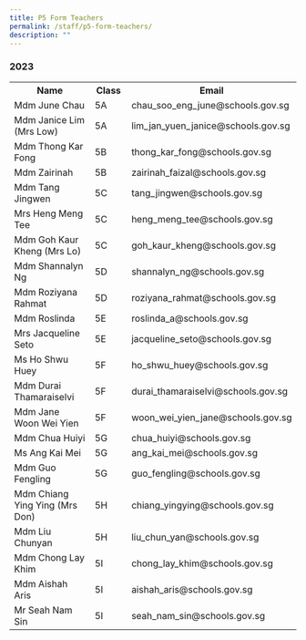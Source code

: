 ```yaml
---
title: P5 Form Teachers
permalink: /staff/p5-form-teachers/
description: ""
---
```

### **2023**
<table>
    <tr style="width:100%">
        <th style="width:35%">Name</th>
        <th style="width:15%">Class</th>
        <th style="width:50%">Email</th>
    </tr>
    <tr>
        <td>Mdm June Chau</td>
        <td>5A</td>
        <td>chau_soo_eng_june@schools.gov.sg</td>
    </tr>
    <tr>
        <td>Mdm Janice Lim (Mrs Low)</td>
        <td>5A</td>
        <td>lim_jan_yuen_janice@schools.gov.sg</td>
    </tr>
    <tr>
        <td>Mdm Thong Kar Fong</td>
        <td>5B</td>
        <td>thong_kar_fong@schools.gov.sg</td>
    </tr>
    <tr>
        <td>Mdm Zairinah&nbsp;</td>
        <td>5B</td>
        <td>zairinah_faizal@schools.gov.sg</td>
    </tr>
    <tr>
        <td>Mdm Tang Jingwen</td>
        <td>5C</td>
        <td>tang_jingwen@schools.gov.sg</td>
    </tr>
    <tr>
        <td>Mrs Heng Meng Tee</td>
        <td>5C</td>
        <td>heng_meng_tee@schools.gov.sg</td>
    </tr>
    <tr>
        <td>Mdm Goh Kaur Kheng (Mrs Lo)</td>
        <td>5C</td>
        <td>goh_kaur_kheng@schools.gov.sg</td>
    </tr>
    <tr>
        <td>Mdm Shannalyn Ng</td>
        <td>5D</td>
        <td>shannalyn_ng@schools.gov.sg&nbsp;&nbsp;</td>
    </tr>
    <tr>
        <td>Mdm Roziyana Rahmat</td>
        <td>5D</td>
        <td>roziyana_rahmat@schools.gov.sg</td>
    </tr>
    <tr>
        <td>Mdm Roslinda</td>
        <td>5E</td>
        <td>roslinda_a@schools.gov.sg</td>
    </tr>
    <tr>
        <td>Mrs Jacqueline Seto</td>
        <td>5E</td>
        <td>jacqueline_seto@schools.gov.sg</td>
    </tr>
    <tr>
        <td>Ms Ho Shwu Huey</td>
        <td>5F</td>
        <td>ho_shwu_huey@schools.gov.sg</td>
    </tr>
    <tr>
        <td>Mdm Durai Thamaraiselvi&nbsp;</td>
        <td>5F</td>
        <td>durai_thamaraiselvi@schools.gov.sg</td>
    </tr>
    <tr>
        <td>Mdm Jane Woon Wei Yien</td>
        <td>5F</td>
        <td>woon_wei_yien_jane@schools.gov.sg</td>
    </tr>
    <tr>
        <td>Mdm Chua Huiyi</td>
        <td>5G</td>
        <td>chua_huiyi@schools.gov.sg</td>
    </tr>
    <tr>
        <td>Ms Ang Kai Mei</td>
        <td>5G</td>
        <td>ang_kai_mei@schools.gov.sg</td>
    </tr>
    <tr>
        <td>Mdm Guo Fengling</td>
        <td>5G</td>
        <td>guo_fengling@schools.gov.sg</td>
    </tr>
    <tr>
        <td>Mdm Chiang Ying Ying (Mrs Don)</td>
        <td>5H</td>
        <td>chiang_yingying@schools.gov.sg</td>
    </tr>
    <tr>
        <td>Mdm Liu Chunyan</td>
        <td>5H</td>
        <td>liu_chun_yan@schools.gov.sg</td>
    </tr>
    <tr>
        <td>Mdm Chong Lay Khim</td>
        <td>5I</td>
        <td>chong_lay_khim@schools.gov.sg</td>
    </tr>
    <tr>
        <td>Mdm Aishah Aris</td>
        <td>5I</td>
        <td>aishah_aris@schools.gov.sg</td>
    </tr>
    <tr>
        <td>Mr Seah Nam Sin</td>
        <td>5I</td>
        <td>seah_nam_sin@schools.gov.sg</td>
    </tr>
</table>